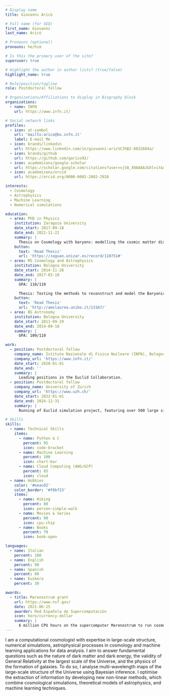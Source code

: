 ```yaml
---
# Display name
title: Giovanni Aricò

# Full name (for SEO)
first_name: Giovanni
last_name: Aricò

# Pronouns (optional)
pronouns: he/him

# Is this the primary user of the site?
superuser: true

# Highlight the author in author lists? (true/false)
highlight_name: true

# Role/position/tagline
role: Postdoctoral fellow

# Organizations/Affiliations to display in Biography block
organizations:
  - name: INFN
    url: https://www.infn.it/

# Social network links
profiles:
  - icon: at-symbol
    url: 'mailto:arico@bo.infn.it'
    label: E-mail Me
  - icon: brands/linkedin
    url: https://www.linkedin.com/in/giovanni-aric%C3%B2-8832684a/
  - icon: brands/github
    url: https://github.com/garico92/
  - icon: academicons/google-scholar
    url: https://scholar.google.com/citations?user=vjSA_X0AAAAJ&hl=it&oi=ao
  - icon: academicons/orcid
    url: https://orcid.org/0000-0002-2802-2928

interests:
  - Cosmology
  - Astrophysics
  - Machine Learning
  - Numerical simulations

education:
  - area: PhD in Physics
    institution: Zaragoza University
    date_start: 2017-09-18
    date_end: 2021-11-22
    summary: |
      Thesis on Cosmology with baryons: modelling the cosmic matter distribution for Large-Scale Structure analyses. Supervised by Prof. Raul Angulo and Dr. Carlos Hernández-Monteagudo.
    button:
      text: 'Read Thesis'
      url: 'https://zaguan.unizar.es/record/110751#'
  - area: MS Cosmology and Astrophysics
    institution: Bologna University
    date_start: 2014-11-28
    date_end: 2017-03-10
    summary: |
      GPA: 110/110

      Thesis: Testing the methods to reconstruct and model the Baryonic Acoustic Oscillations of different tracers using N-body simulations
    button:
      text: 'Read Thesis'
      url: 'http://amslaurea.unibo.it/13167/'  
  - area: BS Astronomy
    institution: Bologna University
    date_start: 2011-09-29
    date_end: 2014-09-18
    summary: |
      GPA: 109/110

work:
  - position: Postdoctoral fellow
    company_name: Istituto Nazionale di Fisica Nucleare (INFN), Bologna, Italy
    company_url: 'https://www.infn.it/'
    date_start: 2020-01-01
    date_end: ''
    summary: | 
      Leading positions in the Euclid Collaboration.
  - position: Postdoctoral fellow
    company_name: University of Zurich
    company_url: 'https://www.uzh.ch/'
    date_start: 2022-01-01
    date_end: 2024-12-31
    summary: |
      Running of Euclid simulation project, featuring over 500 large simulations for a total of 72 million core hours

# Skills
skills:
  - name: Technical Skills
    items:
      - name: Python & C
        percent: 95
        icon: code-bracket
      - name: Machine Learning
        percent: 100
        icon: chart-bar
      - name: Cloud Computing (AWS/GCP)
        percent: 85
        icon: cloud
  - name: Hobbies
    color: '#eeac02'
    color_border: '#f0bf23'
    items:
      - name: Hiking 
        percent: 80
        icon: person-simple-walk
      - name: Movies & Series
        percent: 90
        icon: cpu-chip
      - name: Books
        percent: 70
        icon: book-open

languages:
  - name: Italian
    percent: 100
  - name: English
    percent: 90
  - name: Spanish
    percent: 80
  - name: Euskera
    percent: 30

awards:
  - title: Marenostrum grant
    url: https://www.nsf.gov/
    date: 2021-06-15
    awarder: Red Española de Supercomputación
    icon: hero/currency-dollar
    summary: |
      6 million CPU hours on the supercomputer Marenostrum to run cosmological simulations.
---
```


I am a computational cosmologist with expertise in large-scale structure, numerical simulations, astrophysical processes in cosmology and machine learning applications for data analysis. I aim to answer fundamental questions such as the nature of dark matter and dark energy, the validity of General Relativity at the largest scale of the Universe, and the physics of the formation of galaxies. To do so, I analyse multi-wavelength maps of the large-scale structure of the Universe using Bayesian inference. I optimise the extraction of information by developing new non-linear methods, which combine cosmological simulations, theoretical models of astrophysics, and machine learning techniques.
